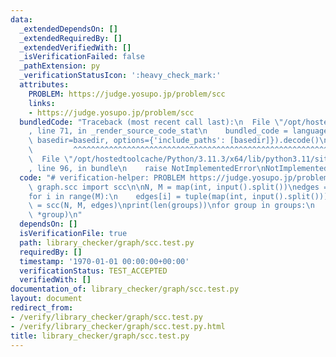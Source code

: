 ```yaml
---
data:
  _extendedDependsOn: []
  _extendedRequiredBy: []
  _extendedVerifiedWith: []
  _isVerificationFailed: false
  _pathExtension: py
  _verificationStatusIcon: ':heavy_check_mark:'
  attributes:
    PROBLEM: https://judge.yosupo.jp/problem/scc
    links:
    - https://judge.yosupo.jp/problem/scc
  bundledCode: "Traceback (most recent call last):\n  File \"/opt/hostedtoolcache/Python/3.11.3/x64/lib/python3.11/site-packages/onlinejudge_verify/documentation/build.py\"\
    , line 71, in _render_source_code_stat\n    bundled_code = language.bundle(stat.path,\
    \ basedir=basedir, options={'include_paths': [basedir]}).decode()\n          \
    \         ^^^^^^^^^^^^^^^^^^^^^^^^^^^^^^^^^^^^^^^^^^^^^^^^^^^^^^^^^^^^^^^^^^^^^^^^^^^^^^^^^\n\
    \  File \"/opt/hostedtoolcache/Python/3.11.3/x64/lib/python3.11/site-packages/onlinejudge_verify/languages/python.py\"\
    , line 96, in bundle\n    raise NotImplementedError\nNotImplementedError\n"
  code: "# verification-helper: PROBLEM https://judge.yosupo.jp/problem/scc\n\nfrom\
    \ graph.scc import scc\n\nN, M = map(int, input().split())\nedges = [None] * M\n\
    for i in range(M):\n    edges[i] = tuple(map(int, input().split()))\n\ngroups\
    \ = scc(N, M, edges)\nprint(len(groups))\nfor group in groups:\n    print(len(group),\
    \ *group)\n"
  dependsOn: []
  isVerificationFile: true
  path: library_checker/graph/scc.test.py
  requiredBy: []
  timestamp: '1970-01-01 00:00:00+00:00'
  verificationStatus: TEST_ACCEPTED
  verifiedWith: []
documentation_of: library_checker/graph/scc.test.py
layout: document
redirect_from:
- /verify/library_checker/graph/scc.test.py
- /verify/library_checker/graph/scc.test.py.html
title: library_checker/graph/scc.test.py
---
```

